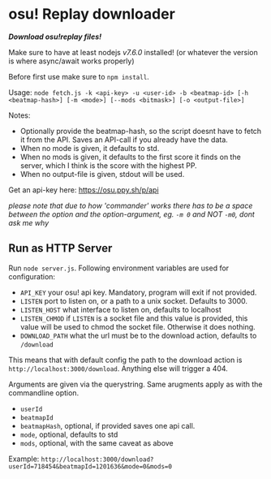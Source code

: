 # osu! Replay downloader
***Download osu!replay files!***

Make sure to have at least nodejs *v7.6.0* installed! (or whatever the version is where async/await works properly)

Before first use make sure to `npm install`.

Usage: `node fetch.js -k <api-key> -u <user-id> -b <beatmap-id> [-h <beatmap-hash>] [-m <mode>] [--mods <bitmask>] [-o <output-file>]`

Notes:
* Optionally provide the beatmap-hash, so the script doesnt have to fetch it from the API. Saves an API-call if you already have the data.
* When no mode is given, it defaults to std.
* When no mods is given, it defaults to the first score it finds on the server, which I think is the score with the highest PP.
* When no output-file is given, stdout will be used.

Get an api-key here: https://osu.ppy.sh/p/api

*please note that due to how 'commander' works there has to be a space between the option and the option-argument, eg. `-m 0` and NOT `-m0`, dont ask me why*

## Run as HTTP Server

Run `node server.js`. Following environment variables are used for configuration:
* `API_KEY` your osu! api key. Mandatory, program will exit if not provided.
* `LISTEN` port to listen on, or a path to a unix socket. Defaults to 3000.
* `LISTEN_HOST` what interface to listen on, defaults to localhost
* `LISTEN_CHMOD` if `LISTEN` is a socket file and this value is provided, this value will be used to chmod the socket file. Otherwise it does nothing.
* `DOWNLOAD_PATH` what the url must be to the download action, defaults to `/download`

This means that with default config the path to the download action is `http://localhost:3000/download`. Anything else will trigger a 404.

Arguments are given via the querystring. Same arugments apply as with the commandline option.
* `userId`
* `beatmapId`
* `beatmapHash`, optional, if provided saves one api call.
* `mode`, optional, defaults to std
* `mods`, optional, with the same caveat as above 

Example: `http://localhost:3000/download?userId=718454&beatmapId=1201636&mode=0&mods=0`